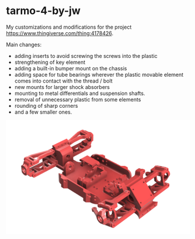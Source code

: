 # tarmo-4-by-jw

My customizations and modifications for the project https://www.thingiverse.com/thing:4178426.


Main changes:
* adding inserts to avoid screwing the screws into the plastic
* strengthening of key element
* adding a built-in bumper mount on the chassis
* adding space for tube bearings wherever the plastic movable element comes into contact with the thread / bolt
* new mounts for larger shock absorbers
* mounting to metal differentials and suspension shafts.
* removal of unnecessary plastic from some elements
* rounding of sharp corners
* and a few smaller ones.

![alt text](https://raw.githubusercontent.com/greetingsFromPoland/tarmo-4-by-jw/main/Renders/Screenshot%202020-10-28%20at%2021.18.59.png "Render")


